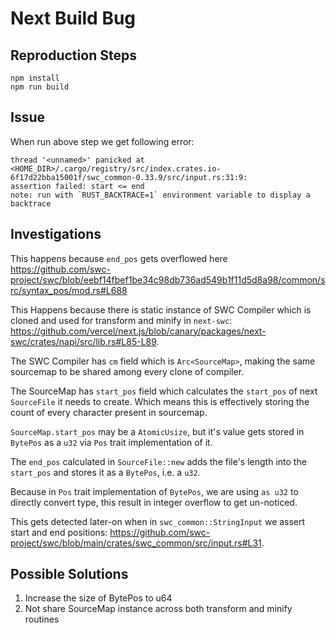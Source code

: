 # Next Build Bug

## Reproduction Steps

```
npm install
npm run build
```

## Issue

When run above step we get following error:

```
thread '<unnamed>' panicked at <HOME_DIR>/.cargo/registry/src/index.crates.io-6f17d22bba15001f/swc_common-0.33.9/src/input.rs:31:9:
assertion failed: start <= end
note: run with `RUST_BACKTRACE=1` environment variable to display a backtrace
```

## Investigations

This happens because `end_pos` gets overflowed here https://github.com/swc-project/swc/blob/eebf14fbef1be34c98db736ad549b1f11d5d8a98/common/src/syntax_pos/mod.rs#L688

This Happens because there is static instance of SWC Compiler which is cloned and used for transform and minify in `next-swc`: https://github.com/vercel/next.js/blob/canary/packages/next-swc/crates/napi/src/lib.rs#L85-L89.

The SWC Compiler has `cm` field which is `Arc<SourceMap>`, making the same sourcemap to be shared among every clone of compiler.

The SourceMap has `start_pos` field which calculates the `start_pos` of next `SourceFile` it needs to create. Which means this is effectively storing the count of every character present in sourcemap.

`SourceMap.start_pos` may be a `AtomicUsize`, but it's value gets stored in `BytePos` as a `u32` via `Pos` trait implementation of it.

The `end_pos` calculated in `SourceFile::new` adds the file's length into the `start_pos` and stores it as a `BytePos`, i.e. a `u32`.

Because in `Pos` trait implementation of `BytePos`, we are using `as u32` to directly convert type, this result in integer overflow to get un-noticed.

This gets detected later-on when in `swc_common::StringInput` we assert start and end positions: https://github.com/swc-project/swc/blob/main/crates/swc_common/src/input.rs#L31.

## Possible Solutions

1. Increase the size of BytePos to u64
2. Not share SourceMap instance across both transform and minify routines
